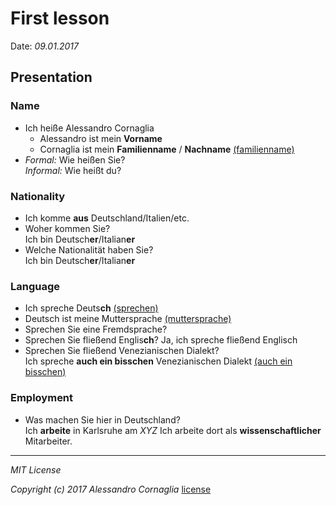 # First lesson
Date: *09.01.2017*

## Presentation

### Name
* Ich heiße Alessandro Cornaglia
  * Alessandro ist mein **Vorname**
  * Cornaglia ist mein **Familienname** / **Nachname** [(familienname)]
* *Formal:* Wie heißen Sie?  
  *Informal:* Wie heißt du?
  
### Nationality
* Ich komme **aus**  Deutschland/Italien/etc.
* Woher kommen Sie?  
  Ich bin Deutsch**er**/Italian**er**
* Welche Nationalität haben Sie?  
  Ich bin Deutsch**er**/Italian**er**
  
### Language
* Ich spreche Deuts**ch** [(sprechen)]
* Deutsch ist meine Muttersprache [(muttersprache)]
* Sprechen Sie eine Fremdsprache?
* Sprechen Sie fließend Englis**ch**?
  Ja, ich spreche fließend Englisch
* Sprechen Sie fließend Venezianischen Dialekt?  
  Ich spreche **auch ein bisschen** Venezianischen Dialekt [(auch ein bisschen)]
  
### Employment
* Was machen Sie hier in Deutschland?  
  Ich **arbeite** in Karlsruhe am *XYZ*
  Ich arbeite dort als **wissenschaftlicher** Mitarbeiter.


  
---------------------------------------
*MIT License*

*Copyright (c) 2017 Alessandro Cornaglia* [license]

[comment]: <links>
[license]: ../LICENSE
[(auch ein bisschen)]: ../dictionary.md#aucheinbisschen
[(familienname)]: ../dictionary.md#familienname
[(muttersprache)]: ../dictionary.md#muttersprache
[(sprechen)]: ../dictionary.md#sprechen

[comment]: <German_letters:ß-ä>
